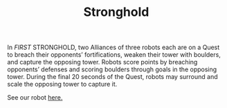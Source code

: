 ﻿---
#2016 FRC game page
layout: first
title: Stronghold
year: 2016
vid: https://www.youtube.com/embed/VqOKzoHJDjA
img: /resources/img/shlogo.png
---

In *FIRST* STRONGHOLD, two Alliances of three robots each are on a Quest to breach their opponents’ fortifications, weaken their tower with boulders, and capture the opposing tower. Robots score points by breaching opponents’ defenses and scoring boulders through goals in the opposing tower. During the final 20 seconds of the Quest, robots may surround and scale the opposing tower to capture it.

See our robot [here.](/team/robots)
